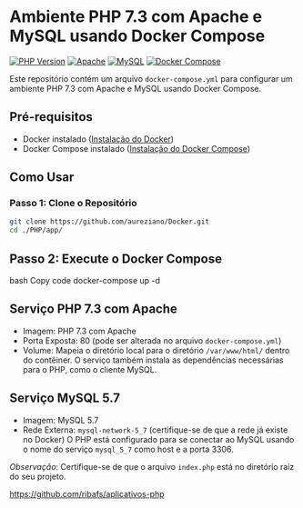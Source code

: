 # Ambiente PHP 7.3 com Apache e MySQL usando Docker Compose

[![PHP Version](https://img.shields.io/badge/PHP-7.3-blue)](https://www.php.net/releases/7_3_0.php)
[![Apache](https://img.shields.io/badge/Apache-2.4-blue)](https://httpd.apache.org/)
[![MySQL](https://img.shields.io/badge/MySQL-5.7-blue)](https://hub.docker.com/_/mysql)
[![Docker Compose](https://img.shields.io/badge/Docker%20Compose-3.7-brightgreen)](https://docs.docker.com/compose/)

Este repositório contém um arquivo `docker-compose.yml` para configurar um ambiente PHP 7.3 com Apache e MySQL usando Docker Compose.

## Pré-requisitos
- Docker instalado ([Instalação do Docker](https://docs.docker.com/get-docker/))
- Docker Compose instalado ([Instalação do Docker Compose](https://docs.docker.com/compose/install/))

## Como Usar

### Passo 1: Clone o Repositório
```bash
git clone https://github.com/aureziano/Docker.git
cd ./PHP/app/
```
## Passo 2: Execute o Docker Compose
bash
Copy code
docker-compose up -d
## Serviço PHP 7.3 com Apache
* Imagem: PHP 7.3 com Apache
* Porta Exposta: 80 (pode ser alterada no arquivo `docker-compose.yml`)
* Volume: Mapeia o diretório local para o diretório `/var/www/html/` dentro do contêiner.
O serviço também instala as dependências necessárias para o PHP, como o cliente MySQL.

## Serviço MySQL 5.7
* Imagem: MySQL 5.7
* Rede Externa: `mysql-network-5_7` (certifique-se de que a rede já existe no Docker)
O PHP está configurado para se conectar ao MySQL usando o nome do serviço `mysql_5_7` como host e a porta 3306.

*Observação*: Certifique-se de que o arquivo `index.php` está no diretório raiz do seu projeto.








https://github.com/ribafs/aplicativos-php


